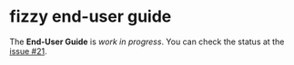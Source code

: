 # fizzy end-user guide

The **End-User Guide** is *work in progress*. You can check the status at the
[issue #21](https://github.com/alem0lars/fizzy/issues/21).
